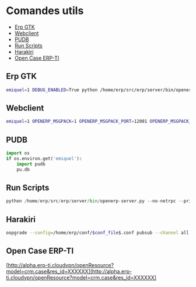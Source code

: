 # Comandes utils

- [Erp GTK](#erp-gtk)
- [Webclient](#webclient)
- [PUDB](#pudb)
- [Run Scripts](#run-scripts)
- [Harakiri](#harakiri)
- [Open Case ERP-TI](#open-case-erp-ti)

## Erp GTK

```bash
emiquel=1 DEBUG_ENABLED=True python /home/erp/src/erp/server/bin/openerp-server.py --no-netrpc --price_accuracy=6 --config=/home/erp/conf/$conf_file$.conf --port 12000 --interface 0.0.0.0
```

## Webclient

```bash
emiquel=1 OPENERP_MSGPACK=1 OPENERP_MSGPACK_PORT=12001 OPENERP_MSGPACK_HOST=0.0.0.0 DEBUG_ENABLED=True python /home/erp/src/erp/server/bin/openerp-server.py --no-netrpc --price_accuracy=6 --config /home/erp/conf/$conf_file$.conf --port 12000 --interface 0.0.0.0
```

## PUDB

```python
import os
if os.environ.get('emiquel'):
    import pudb
    pu.db
```

## Run Scripts

```python
python /home/erp/src/erp/server/bin/openerp-server.py --no-netrpc --price_accuracy=6 --config=/home/erp/conf/$conf_file$.conf --port 12000 --interface 0.0.0.0 --run-scripts=$modul$ --run-scripts-interactive
```

## Harakiri

```bash
oopgrade --config=/home/erp/conf/$conf_file$.conf pubsub --channel all harakiri
```

## Open Case ERP-TI

[http://alpha.erp-ti.cloudvpn/openResource?model=crm.case&res_id=XXXXXX](http://alpha.erp-ti.cloudvpn/openResource?model=crm.case&res_id=XXXXXX)
